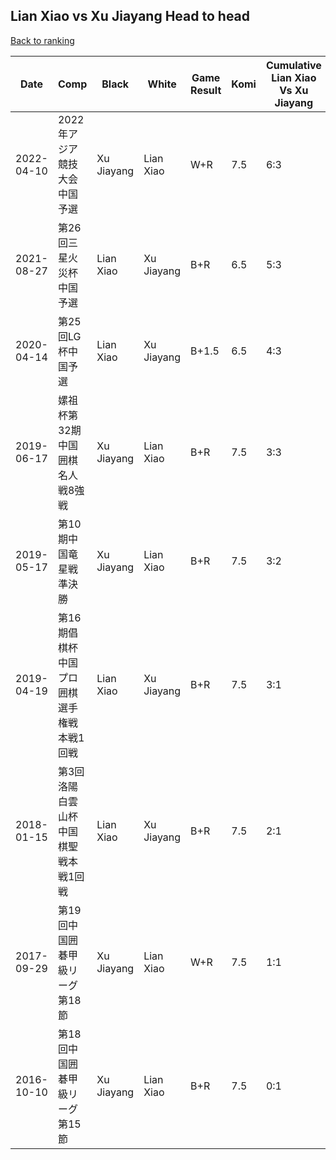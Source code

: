 ## Lian Xiao vs Xu Jiayang Head to head

[Back to ranking](../../index.md)




| **Date** | **Comp** | **Black** | **White** | **Game Result** | **Komi** | **Cumulative Lian Xiao Vs Xu Jiayang** | **Lian Xiao Streak** | **Xu Jiayang Streak** | 
| --- | --- | --- | --- | --- | --- | --- | --- | --- |
| 2022-04-10 | 2022年アジア競技大会中国予選 | Xu Jiayang | Lian Xiao | W+R | 7.5 | 6:3 | 3 | 0 | 
| 2021-08-27 | 第26回三星火災杯中国予選 | Lian Xiao | Xu Jiayang | B+R | 6.5 | 5:3 | 2 | 0 | 
| 2020-04-14 | 第25回LG杯中国予選 | Lian Xiao | Xu Jiayang | B+1.5 | 6.5 | 4:3 | 1 | 0 | 
| 2019-06-17 | 嫘祖杯第32期中国囲棋名人戦8強戦 | Xu Jiayang | Lian Xiao | B+R | 7.5 | 3:3 | 0 | 2 | 
| 2019-05-17 | 第10期中国竜星戦準決勝 | Xu Jiayang | Lian Xiao | B+R | 7.5 | 3:2 | 0 | 1 | 
| 2019-04-19 | 第16期倡棋杯中国プロ囲棋選手権戦本戦1回戦 | Lian Xiao | Xu Jiayang | B+R | 7.5 | 3:1 | 3 | 0 | 
| 2018-01-15 | 第3回洛陽白雲山杯中国棋聖戦本戦1回戦 | Lian Xiao | Xu Jiayang | B+R | 7.5 | 2:1 | 2 | 0 | 
| 2017-09-29 | 第19回中国囲碁甲級リーグ第18節 | Xu Jiayang | Lian Xiao | W+R | 7.5 | 1:1 | 1 | 0 | 
| 2016-10-10 | 第18回中国囲碁甲級リーグ第15節 | Xu Jiayang | Lian Xiao | B+R | 7.5 | 0:1 | 0 | 1 |




